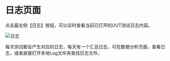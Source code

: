 # 日志页面

​		点击最左侧【日志】按钮，可以实时查看当前已打开的UUT测试日志内容。

![日志](E:\gitbook\软件说明\日志.png)

​		每次测试都会产生对应的日志，每天有一个汇总日志，可在数据分析页面，查看日志，或者直接打开本地Log文件夹查找日志文件。